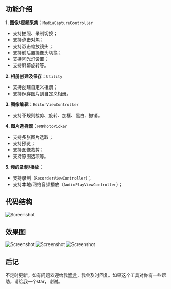 ## 功能介绍

**1. 图像/视频采集：**`MediaCaptureController`

* 支持拍照、录制切换；
* 支持点击对焦；
* 支持双击缩放镜头；
* 支持前后置摄像头切换；
* 支持闪光灯设置；
* 支持屏幕旋转等。


**2. 相册创建及保存：**`Utility`

* 支持创建自定义相册；
* 支持保存图片到自定义相册。


**3. 图像编辑：**`EditorViewController`

* 支持不规则裁剪、旋转、加框、黑白、撤销。


**4. 图片选择器：**`MMPhotoPicker`

* 支持多张图片选取；
* 支持预览；
* 支持图像裁剪；
* 支持原图选项等。


**5. 频的录制/播放：**

* 支持录制（`RecorderViewController`）；
* 支持本地/网络音频播放（`AudioPlayViewController`）；


## 代码结构

![Screenshot](https://github.com/ChellyLau/MediaUnitedKit/blob/master/Screenshot/screenshot_3.png)


## 效果图

![Screenshot](https://github.com/ChellyLau/MediaUnitedKit/blob/master/Screenshot/screenshot_0.png)
![Screenshot](https://github.com/ChellyLau/MediaUnitedKit/blob/master/Screenshot/screenshot_1.png)
![Screenshot](https://github.com/ChellyLau/MediaUnitedKit/blob/master/Screenshot/screenshot_2.png)


## 后记

不定时更新，如有问题欢迎给我[留言](https://github.com/ChellyLau/MediaUnitedKit/issues)，我会及时回复。如果这个工具对你有一些帮助，请给我一个star，谢谢。


